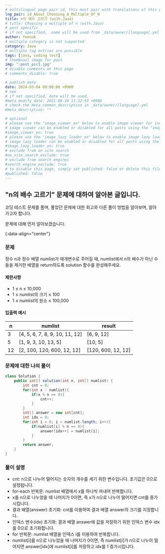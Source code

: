 ```yaml
---
# multilingual page pair id, this must pair with translations of this page. (This name must be unique)
lng_pair: id_About_Choosing_A_Multiple_Of_N
title: n의 배수 고르기 (with.Java)
# title: Choosing a multiple of n (with.Java)
# post specific
# if not specified, .name will be used from _data/owner/[language].yml
author: Yeonuk
# multiple category is not supported
category: Java
# multiple tag entries are possible
tags: [java, coding test]
# thumbnail image for post
img: ":post_pic1.jpg"
# disable comments on this page
# comments_disable: true

# publish date
date: 2024-03-04 09:00:00 +0900
# seo
# if not specified, date will be used.
#meta_modify_date: 2021-08-10 11:32:53 +0900
# check the meta_common_description in _data/owner/[language].yml
#meta_description: ""

# optional
# please use the "image_viewer_on" below to enable image viewer for individual pages or posts (_posts/ or [language]/_posts folders).
# image viewer can be enabled or disabled for all posts using the "image_viewer_posts: true" setting in _data/conf/main.yml.
#image_viewer_on: true
# please use the "image_lazy_loader_on" below to enable image lazy loader for individual pages or posts (_posts/ or [language]/_posts folders).
# image lazy loader can be enabled or disabled for all posts using the "image_lazy_loader_posts: true" setting in _data/conf/main.yml.
#image_lazy_loader_on: true
# exclude from on site search
#on_site_search_exclude: true
# exclude from search engines
#search_engine_exclude: true
# to disable this page, simply set published: false or delete this file
#published: false
---
```


<!-- outline-start -->

## "n의 배수 고르기" 문제에 대하여 알아본 글입니다.

코딩 테스트 문제를 풀며, 풀었던 문제에 대한 회고와 다른 풀이 방법을 알아보며, 알아가고자 합니다.

문제에 대해 먼저 알아보겠습니다.

{:data-align="center"}

<!-- outline-end -->

### 문제

정수 n과 정수 배열 numlist가 매개변수로 주어질 때, numlist에서 n의 배수가 아닌 수들을 제거한 배열을 return하도록 solution 함수를 완성해주세요.

#### 제한사항

- 1 ≤ n ≤ 10,000
- 1 ≤ numlist의 크기 ≤ 100
- 1 ≤ numlist의 원소 ≤ 100,000

#### 입출력 예시

| n   | numlist                        | result             |
| --- | ------------------------------ | ------------------ |
| 3   | [4, 5, 6, 7, 8, 9, 10, 11, 12] | [6, 9, 12]         |
| 5   | [1, 9, 3, 10, 13, 5]           | [10, 5]            |
| 12  | [2, 100, 120, 600, 12, 12]     | [120, 600, 12, 12] |

<!-- | start_num | end_num | result |
| --------- | ------- | ------ |
| 10        | 3       | 0      | -->

### 문제에 대한 나의 풀이

```java
class Solution {
    public int[] solution(int n, int[] numlist) {
        int cnt = 0;
        for(int x : numlist){
            if(x % n == 0){
                cnt++;
            }
        }
        int[] answer = new int[cnt];
        int idx = 0;
        for(int i = 0; i < numlist.length; i++){
            if(numlist[i] % n == 0){
                answer[idx++] = numlist[i];
            }
        }
        return answer;
    }
}
```

### 풀이 설명

- cnt: n으로 나누어 떨어지는 숫자의 개수를 세기 위한 변수입니다. 초기값은 0으로 설정됩니다.
- for-each 반복문: numlist 배열에서 x를 하나씩 꺼내어 반복합니다.
- x를 n으로 나누었을 때 나머지가 0이면, 즉 x가 n으로 나누어 떨어지면 cnt를 증가시킵니다.
- 결과 배열(answer) 초기화: cnt를 이용하여 결과 배열 answer의 크기를 지정합니다.
- 인덱스 변수(idx) 초기화: 결과 배열 answer에 값을 저장하기 위한 인덱스 변수 idx를 0으로 초기화합니다.
- for 반복문: numlist 배열을 인덱스 i를 이용하여 반복합니다.
- numlist[i]를 n으로 나누었을 때 나머지가 0이면, 즉 numlist[i]가 n으로 나누어 떨어지면 answer[idx]에 numlist[i]를 저장하고 idx를 1 증가시킵니다.
